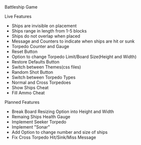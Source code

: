 Battleship Game

Live Features
- Ships are invisible on placement
- Ships range in length from 1-5 blocks
- Ships do not overlap when placed
- Message and Counters to indicate when ships are hit or sunk
- Torpedo Counter and Gauge
- Reset Button
- Option to change Torpedo Limit/Board Size(Height and Width)
- Restore Defaults Button
- Switch between Themes(css files)
- Random Shot Button
- Switch between Torpedo Types
- Normal and Cross Torpedoes
- Show Ships Cheat
- Fill Ammo Cheat

Planned Features
- Break Board Resizing Option into Height and Width
- Remaing Ships Health Gauge
- Implement Seeker Torpedo
- Implement "Sonar"
- Add Option to change number and size of ships
- Fix Cross Torpedo Hit/Sink/Miss Message
